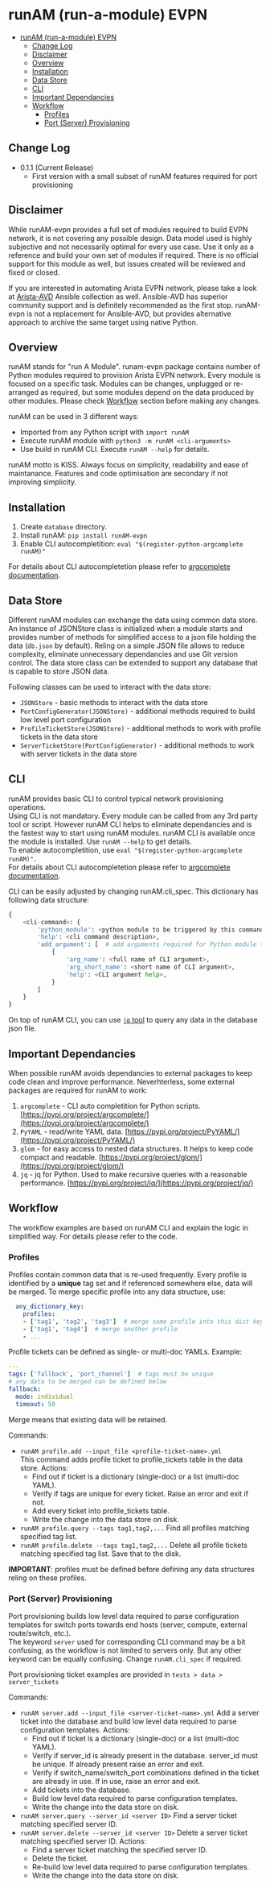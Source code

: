 # runAM (run-a-module) EVPN

<!-- TOC -->

- [runAM (run-a-module) EVPN](#runam-run-a-module-evpn)
  - [Change Log](#change-log)
  - [Disclaimer](#disclaimer)
  - [Overview](#overview)
  - [Installation](#installation)
  - [Data Store](#data-store)
  - [CLI](#cli)
  - [Important Dependancies](#important-dependancies)
  - [Workflow](#workflow)
    - [Profiles](#profiles)
    - [Port (Server) Provisioning](#port-server-provisioning)

<!-- /TOC -->

## Change Log

- 0.1.1 (Current Release)
  - First version with a small subset of runAM features required for port provisioning

## Disclaimer

While runAM-evpn provides a full set of modules required to build EVPN network, it is not covering any possible design.
Data model used is highly subjective and not necessarily optimal for every use case.
Use it only as a reference and build your own set of modules if required.
There is no official support for this module as well, but issues created will be reviewed and fixed or closed.

If you are interested in automating Arista EVPN network, please take a look at [Arista-AVD](https://github.com/aristanetworks/ansible-avd) Ansible collection as well.
Ansible-AVD has superior community support and is definitely recommended as the first stop.
runAM-evpn is not a replacement for Ansible-AVD, but provides alternative approach to archive the same target using native Python.

## Overview

runAM stands for "run A Module".
runam-evpn package contains number of Python modules required to provision Arista EVPN network.
Every module is focused on a specific task. Modules can be changes, unplugged or re-arranged as required, but some modules depend on the data produced by other modules. Please check [Workflow](#workflow) section before making any changes.

runAM can be used in 3 different ways:

- Imported from any Python script with `import runAM`
- Execute runAM module with `python3 -m runAM <cli-arguments>`
- Use build in runAM CLI. Execute `runAM --help` for details.

runAM motto is KISS. Always focus on simplicity, readability and ease of maintanance. Features and code optimisation are secondary if not improving simplicity.

## Installation

1. Create `database` directory.
2. Install runAM: `pip install runAM-evpn`
3. Enable CLI autocompletition: `eval "$(register-python-argcomplete runAM)"`

For details about CLI autocompletetion please refer to [argcomplete documentation](https://kislyuk.github.io/argcomplete/).

## Data Store

Different runAM modules can exchange the data using common data store.
An instance of JSONStore class is initialized when a module starts and provides number of methods for simplified access to a json file holding the data (`db.json` by default).
Reling on a simple JSON file allows to reduce complexity, eliminate unnecessary dependancies and use Git version control.
The data store class can be extended to support any database that is capable to store JSON data.

Following classes can be used to interact with the data store:

- `JSONStore` - basic methods to interact with the data store
- `PortConfigGenerator(JSONStore)` - additional methods required to build low level port configuration
- `ProfileTicketStore(JSONStore)` - additional methods to work with profile tickets in the data store
- `ServerTicketStore(PortConfigGenerator)` - additional methods to work with server tickets in the data store

## CLI

runAM provides basic CLI to control typical network provisioning operations.  
Using CLI is not mandatory. Every module can be called from any 3rd party tool or script. However runAM CLI helps to eliminate dependancies and is the fastest way to start using runAM modules.
runAM CLI is available once the module is installed. Use `runAM --help` to get details.  
To enable autocompletition, use `eval "$(register-python-argcomplete runAM)"`.  
For details about CLI autocompletetion please refer to [argcomplete documentation](https://kislyuk.github.io/argcomplete/).

CLI can be easily adjusted by changing runAM.cli_spec. This dictionary has following data structure:

```python
{
    <cli-command>: {
        'python_module': <python module to be triggered by this command>,
        'help': <cli command description>,
        'add_argument': [  # add arguments required for Python module to operate as a list
            {
                'arg_name': <full name of CLI argument>,
                'arg_short_name': <short name of CLI argument>,
                'help': <CLI argument help>,
            }
        ]
    }
}
```

On top of runAM CLI, you can use [`jq` tool](https://stedolan.github.io/jq/) to query any data in the database json file.

## Important Dependancies

When possible runAM avoids dependancies to external packages to keep code clean and improve performance.
Neverhterless, some external packages are required for runAM to work:

1. `argcomplete` - CLI auto completition for Python scripts. [https://pypi.org/project/argcomplete/](https://pypi.org/project/argcomplete/)
2. `PyYAML` - read/write YAML data. [https://pypi.org/project/PyYAML/](https://pypi.org/project/PyYAML/)
3. `glom` - for easy access to nested data structures. It helps to keep code compact and readable. [https://pypi.org/project/glom/](https://pypi.org/project/glom/)
4. `jq` - jq for Python. Used to make recursive queries with a reasonable performance. [https://pypi.org/project/jq/](https://pypi.org/project/jq/)

## Workflow

The workflow examples are based on runAM CLI and explain the logic in simplified way. For details please refer to the code.

### Profiles

Profiles contain common data that is re-used frequently. Every profile is identified by a **unique** tag set and if referenced somewhere else, data will be merged.
To merge specific profile into any data structure, use:

```yaml
  any_dictionary_key:
    profiles:
    - ['tag1', 'tag2', 'tag3']  # merge some profile into this dict key
    - ['tag1', 'tag4']  # merge another profile
    - ...
```

Profile tickets can be defined as single- or multi-doc YAMLs. Example:

```yaml
---
tags: ['fallback', 'port_channel']  # tags must be unique
# any data to be merged can be defined below
fallback:
  mode: individual
  timeout: 50
```

Merge means that existing data will be retained.

Commands:

- `runAM profile.add --input_file <profile-ticket-name>.yml`  
  This command adds profile ticket to profile_tickets table in the data store.
  Actions:
  - Find out if ticket is a dictionary (single-doc) or a list (multi-doc YAML).
  - Verify if tags are unique for every ticket. Raise an error and exit if not.
  - Add every ticket into profile_tickets table.
  - Write the change into the data store on disk.
- `runAM profile.query --tags tag1,tag2,...`
  Find all profiles matching specified tag list.
- `runAM profile.delete --tags tag1,tag2,...`
  Delete all profile tickets matching specified tag list. Save that to the disk.

**IMPORTANT**: profiles must be defined before defining any data structures reling on these profiles.

### Port (Server) Provisioning

Port provisioning builds low level data required to parse configuration templates for switch ports towards end hosts (server, compute, external route/switch, etc.).  
The keyword `server` used for corresponding CLI command may be a bit confusing, as the workflow is not limited to servers only. But any other keyword can be equally confusing. Change `runAM.cli_spec` if required.

Port provisioning ticket examples are provided in `tests > data > server_tickets`

Commands:

- `runAM server.add --input_file <server-ticket-name>.yml`
  Add a server ticket into the database and build low level data required to parse configuration templates.
  Actions:
  - Find out if ticket is a dictionary (single-doc) or a list (multi-doc YAML).
  - Verify if server_id is already present in the database. server_id must be unique. If already present raise an error and exit.
  - Verify if switch_name/switch_port combinations defined in the ticket are already in use. If in use, raise an error and exit.
  - Add tickets into the database.
  - Build low level data required to parse configuration templates.
  - Write the change into the data store on disk.
- `runAM server.query --server_id <server ID>`
  Find a server ticket matching specified server ID.
- `runAM server.delete --server_id <server ID>`
  Delete a server ticket matching specified server ID.
  Actions:
  - Find a server ticket matching the specified server ID.
  - Delete the ticket.
  - Re-build low level data required to parse configuration templates.
  - Write the change into the data store on disk.
